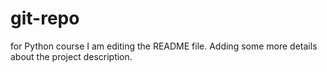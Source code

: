 # git-repo
for Python course
I am editing the README file. Adding some more details about the project description.

